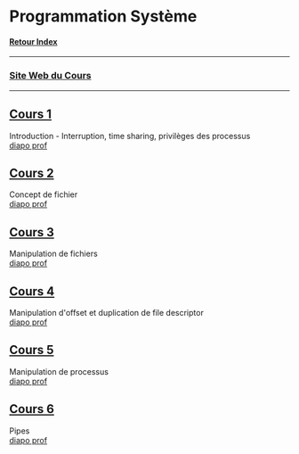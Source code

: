 # Programmation Système

#### [Retour Index](../index.md)

---

### [Site Web du Cours](https://gforgeron.gitlab.io/progsys/cours/)

---

## [Cours 1](./cours_1.md)
Introduction - Interruption, time sharing, privilèges des processus  
[diapo prof](https://raymond-namyst.emi.u-bordeaux.fr/ens/ps/lectures/PS-Course-1.pdf)

## [Cours 2](./cours_2.md)
Concept de fichier  
[diapo prof](https://raymond-namyst.emi.u-bordeaux.fr/ens/ps/lectures/PS-Course-2.pdf)

## [Cours 3](./cours_3.md)
Manipulation de fichiers  
[diapo prof](https://raymond-namyst.emi.u-bordeaux.fr/ens/ps/lectures/PS-Course-2.pdf)

## [Cours 4](./cours_4.md)
Manipulation d'offset et duplication de file descriptor  
[diapo prof](https://raymond-namyst.emi.u-bordeaux.fr/ens/ps/lectures/PS-Course-2.pdf)

## [Cours 5](./cours_5.md)
Manipulation de processus  
[diapo prof](https://raymond-namyst.emi.u-bordeaux.fr/ens/ps/lectures/PS-Course-3.pdf)

## [Cours 6](./cours_6.md)
Pipes  
[diapo prof](https://raymond-namyst.emi.u-bordeaux.fr/ens/ps/lectures/PS-Course-3.pdf)
